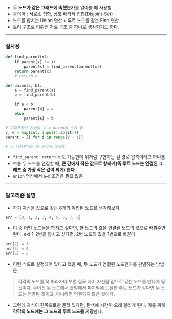 - **두 노드가 같은 그래프에 속했는가**를 알아볼 때 사용함
- 동의어 : 서로소 집합, 상호 배타적 집합(Disjoint-Set)
- 노드를 합치는 Union 연산 + 루트 노드를 찾는 Find 연산
- 트리 구조로 이뤄진 자료 구조 중 하나로 생각되기도 한다.

---
### 실사용
```python
def find_parent(x):
	if parent[x] != x:
		parent[x] = find_parent(parent[x])
	return parent[x]
	# return x

def union(a, b):
	a = find_parent(a)
	b = find_parent(b)

	if a < b:
		parent[b] = a
	else:
		parent[a] = b

# 그래프에서 간선의 수 = union의 수가 됨
v, e = map(int, input().split())
parent = [i for i in range(v + 1)]

# 그 다음부터는 뭐 알아서 하세용
```
- `find_parent` : `return x` 도 가능한데 위처럼 구현하는 걸 경로 압축이라고 하나봄
- 보통 두 노드를 연결할 때, **큰 값에서 작은 값으로 향하게(즉 루트 노드는 연결된 그래프 중 가장 작은 값이 되게) 한다.**
- `union` 연산에서 `a=b` 조건은 필요 없음
---
### 알고리즘 설명

- 자기 자신을 값으로 갖는 8개의 독립된 노드를 생각해보자
```python
arr = [0, 1, 2, 3, 4, 5, 6, 7, 8]
```
- 이 중 어떤 노드들을 합치고 싶다면, 한 노드의 값을 연결된 노드의 값으로 바꿔주면 된다. ex) 1-2번을 합치고 싶다면, 2번 노드의 값을 1번으로 바꾼다
```python
arr[2] = 1
arr[5] = 4
arr[6] = 5
```

- 이런 식으로 설정되어 있다고 했을 때, 두 노드가 연결된 노드인가를 판별하는 방법은
> 각각의 노드를 쭉 따라가다 보면 결국 자기 자신을 값으로 갖는 노드를 만나게 될 것이다.
> 주어진 두 노드에서 출발해서 마지막에 도달한 루트 노드가 같다면 두 노드는 연결된 것이고, 아니라면 연결되지 않은 것이다.

- 그런데 자식이 한쪽으로만 몰려 있다면, 탐색에 시간이 오래 걸리게 된다. 이를 위해 **각각의 노드에는 그 노드의 루트 노드를 저장**한다.

